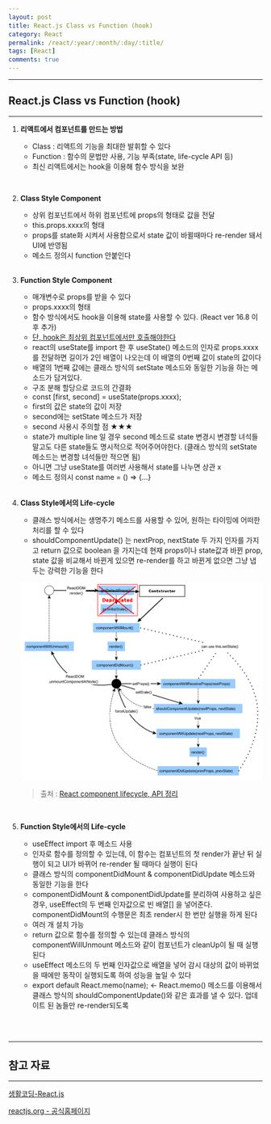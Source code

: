 ```yaml
---
layout: post
title: React.js Class vs Function (hook)
category: React
permalink: /react/:year/:month/:day/:title/
tags: [React]
comments: true
---
```


---

## React.js Class vs Function (hook)

---

1. **리액트에서 컴포넌트를 만드는 방법**

   * Class : 리액트의 기능을 최대한 발휘할 수 있다
   * Function : 함수의 문법만 사용, 기능 부족(state, life-cycle API 등)
   * 최신 리액트에서는 hook을 이용해 함수 방식을 보완

<br>

2. **Class Style Component**

   * 상위 컴포넌트에서 하위 컴포넌트에 props의 형태로 값을 전달
   * this.props.xxxx의 형태
   * props를 state화 시켜서 사용함으로서 state 값이 바뀔때마다 re-render 돼서 UI에 반영됨
   * 메소드 정의시 function 안붙인다

   <br>

3. **Function Style Component**

   * 매개변수로 props를 받을 수 있다
   * props.xxxx의 형태
   * 함수 방식에서도 hook을 이용해 state를 사용할 수 있다. (React ver 16.8 이후 추가)
   * <u>단, hook은 최상위 컴포넌트에서만 호출해야한다</u>
   * react의 useState를 import 한 후 useState() 메소드의 인자로 props.xxxx를 전달하면 길이가 2인 배열이 나오는데 이 배열의 0번째 값이  state의 값이다
   * 배열의 1번째 값에는 클래스 방식의 setState 메소드와 동일한 기능을 하는 메소드가 담겨있다.
   * 구조 분해 할당으로 코드의 간결화
   * const [first, second] = useState(props.xxxx);
   * first의 값은 state의 값이 저장
   * second에는 setState 메소드가 저장
   * second 사용시 주의할 점 ★★★
   * state가 multiple line 일 경우 second 메소드로 state 변경시 변경할 녀석들 말고도 다른 state들도 명시적으로 적어주어야한다. (클래스 방식의 setState 메소드는 변경할 녀석들만 적으면 됨)
   * 아니면 그냥 useState를 여러번 사용해서 state를 나누면 상관 x
   * 메소드 정의시 const name = () => {...}

   <br>

4. **Class Style에서의 Life-cycle**

   * 클래스 방식에서는 생명주기 메소드를 사용할 수 있어, 원하는 타이밍에 어떠한 처리를 할 수 있다
   * shouldComponentUpdate() 는 nextProp, nextState 두 가지 인자를 가지고 return 값으로 boolean 을 가지는데 현재 props이나 state값과 바뀐 prop, state 값을 비교해서 바뀐게 있으면 re-render를 하고 바뀐게 없으면 그냥 냅두는 강력한 기능을 한다 

   ![생명주기](/assets/post/react/2021-01-26-01.png)

   > 출처 : [React component lifecycle, API 정리](https://gseok.gitbooks.io/react/content/bd80-bd84-bd80-bd84-c9c0-c2dd-b4e4/react-component-lifecycle-api-c815-b9ac.html)

   <br>

5. **Function Style에서의 Life-cycle**

   * useEffect import 후 메소드 사용
   * 인자로 함수를 정의할 수 있는데, 이 함수는 컴포넌트의 첫 render가 끝난 뒤 실행이 되고 UI가 바뀌어 re-render 될 때마다 실행이 된다
   * 클래스 방식의 componentDidMount & componentDidUpdate 메소드와 동일한 기능을 한다
   * componentDidMount & componentDidUpdate를 분리하여 사용하고 싶은 경우, useEffect의 두 번째 인자값으로 빈 배열[] 을 넣어준다. componentDidMount의 수행문은 최초 render시 한 번만 실행을 하게 된다
   * 여러 개 설치 가능
   * return 값으로 함수를 정의할 수 있는데 클래스 방식의 componentWillUnmount 메소드와 같이 컴포넌트가 cleanUp이 될 때 실행된다
   * useEffect 메소드의 두 번째 인자값으로 배열을 넣어 감시 대상의 값이 바뀌었을 때에만 동작이 실행되도록 하여 성능을  높일 수 있다 
   * export default React.memo(name); <- React.memo() 메소드를 이용해서 클래스 방식의 shouldComponentUpdate()와 같은 효과를 낼 수 있다. 업데이트 된 놈들만 re-render되도록

<br>

<br>

---

## 참고 자료

---

[생활코딩-React.js](https://opentutorials.org/module/4058/24666)

[reactjs.org - 공식홈페이지](https://ko.reactjs.org/tutorial/tutorial.html)